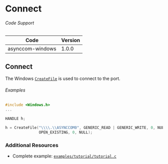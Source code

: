# Connect

###### Code Support
| Code | Version |
| ---- | ------- |
| asynccom-windows | 1.0.0 |


## Connect
The Windows [`CreateFile`](http://msdn.microsoft.com/en-us/library/windows/desktop/aa363858.aspx) is used to connect to the port.

###### Examples
```c
#include <Windows.h>
...

HANDLE h;

h = CreateFile("\\\\.\\ASYNCCOM0", GENERIC_READ | GENERIC_WRITE, 0, NULL,
               OPEN_EXISTING, 0, NULL);
```


### Additional Resources
- Complete example: [`examples/tutorial/tutorial.c`](../examples/tutorial/tutorial.c)
